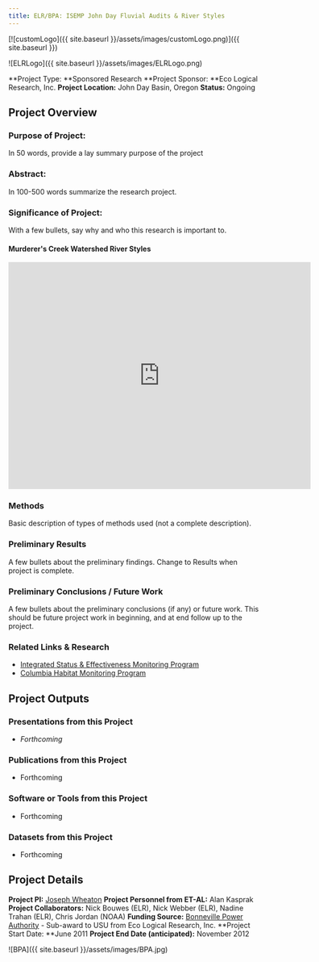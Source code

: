 ```yaml
---
title: ELR/BPA: ISEMP John Day Fluvial Audits & River Styles
---
```


[![customLogo]({{ site.baseurl }}/assets/images/customLogo.png)]({{ site.baseurl }})

![ELRLogo]({{ site.baseurl }}/assets/images/ELRLogo.png)

**Project Type:  **Sponsored Research
**Project Sponsor:  **Eco Logical Research, Inc.
**Project Location:** John Day Basin, Oregon
**Status:**   Ongoing

## Project Overview

### Purpose of Project:

In 50 words, provide a lay summary purpose of the project

### Abstract:

In 100-500 words summarize the research project.

### Significance of Project:

With a few bullets, say why and who this research is important to.

#### Murderer's Creek Watershed River Styles

<iframe src="https://www.google.com/maps/embed?pb=!1m10!1m8!1m3!1d201106.4178773782!2d-119.34242199999998!3d44.290435!3m2!1i1024!2i768!4f13.1!5e1!3m2!1sen!2sus!4v1504880246154" width="600" height="450" frameborder="0" style="border:0" allowfullscreen></iframe>

### Methods

Basic description of types of methods used (not a complete description). 

### Preliminary Results

A few bullets about the preliminary findings. Change to Results when project is complete.

### Preliminary Conclusions / Future Work

A few bullets about the preliminary conclusions (if any) or future work. This should be future project work in beginning, and at end follow up to the project.

### Related Links & Research

- [Integrated Status & Effectiveness Monitoring Program](http://www.nwfsc.noaa.gov/research/divisions/cbd/mathbio/isemp/index.cfm)
- [Columbia Habitat Monitoring Program](http://champmonitoring.org/)

## Project Outputs

### Presentations from this Project

- *Forthcoming*

### Publications from this Project

- Forthcoming

### Software or Tools from this Project

- Forthcoming

### Datasets from this Project

- Forthcoming

## Project Details

**Project PI:**  [Joseph Wheaton](http://joewheaton.org/) 
**Project Personnel from ET-AL:** Alan Kasprak
**Project Collaborators:** Nick Bouwes (ELR), Nick Webber (ELR), Nadine Trahan (ELR), Chris Jordan (NOAA)
**Funding Source:** [Bonneville Power Authority](http://www.bpa.gov/corporate/) - Sub-award to USU from Eco Logical Research, Inc.
**Project Start Date: **June 2011
**Project End Date (anticipated):** November 2012

![BPA]({{ site.baseurl }}/assets/images/BPA.jpg)
